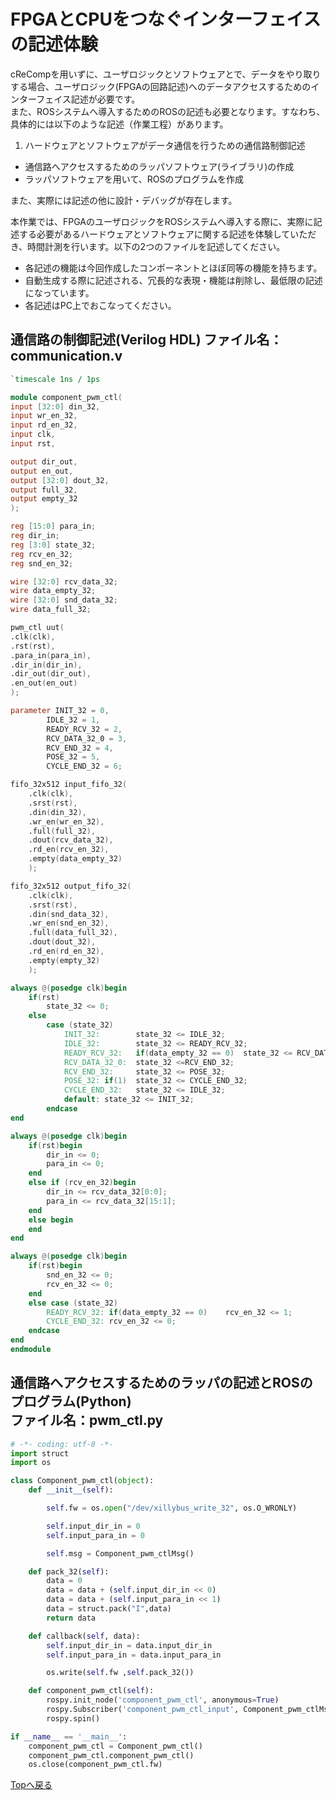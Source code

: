 # FPGAとCPUをつなぐインターフェイスの記述体験

cReCompを用いずに、ユーザロジックとソフトウェアとで、データをやり取りする場合、ユーザロジック(FPGAの回路記述)へのデータアクセスするためのインターフェイス記述が必要です。  
また、ROSシステムへ導入するためのROSの記述も必要となります。すなわち、具体的には以下のような記述（作業工程）があります。

1. ハードウェアとソフトウェアがデータ通信を行うための通信路制御記述
- 通信路へアクセスするためのラッパソフトウェア(ライブラリ)の作成
- ラッパソフトウェアを用いて、ROSのプログラムを作成

また、実際には記述の他に設計・デバッグが存在します。

本作業では、FPGAのユーザロジックをROSシステムへ導入する際に、実際に記述する必要があるハードウェアとソフトウェアに関する記述を体験していただき、時間計測を行います。以下の2つのファイルを記述してください。

- 各記述の機能は今回作成したコンポーネントとほぼ同等の機能を持ちます。
- 自動生成する際に記述される、冗長的な表現・機能は削除し、最低限の記述になっています。
- 各記述はPC上でおこなってください。

## 通信路の制御記述(Verilog HDL) ファイル名：communication.v

```verilog
`timescale 1ns / 1ps

module component_pwm_ctl(
input [32:0] din_32,
input wr_en_32,
input rd_en_32,
input clk,
input rst,

output dir_out,
output en_out,
output [32:0] dout_32,
output full_32,
output empty_32
);

reg [15:0] para_in;
reg dir_in;
reg [3:0] state_32;
reg rcv_en_32;
reg snd_en_32;

wire [32:0] rcv_data_32;
wire data_empty_32;
wire [32:0] snd_data_32;
wire data_full_32;

pwm_ctl uut(
.clk(clk),
.rst(rst),
.para_in(para_in),
.dir_in(dir_in),
.dir_out(dir_out),
.en_out(en_out)
);

parameter INIT_32 = 0,
		IDLE_32 = 1,
		READY_RCV_32 = 2,
		RCV_DATA_32_0 = 3,
		RCV_END_32 = 4,
		POSE_32 = 5,
		CYCLE_END_32 = 6;

fifo_32x512 input_fifo_32(
	.clk(clk),
	.srst(rst),
	.din(din_32),
	.wr_en(wr_en_32),
	.full(full_32),
	.dout(rcv_data_32),
	.rd_en(rcv_en_32),
	.empty(data_empty_32)
	);

fifo_32x512 output_fifo_32(
	.clk(clk),
	.srst(rst),
	.din(snd_data_32),
	.wr_en(snd_en_32),
	.full(data_full_32),
	.dout(dout_32),
	.rd_en(rd_en_32),
	.empty(empty_32)
	);

always @(posedge clk)begin
	if(rst)
		state_32 <= 0;
	else
		case (state_32)
			INIT_32: 		state_32 <= IDLE_32;
			IDLE_32:		state_32 <= READY_RCV_32;
			READY_RCV_32:	if(data_empty_32 == 0)	state_32 <= RCV_DATA_32_0;
			RCV_DATA_32_0:	state_32 <=RCV_END_32;
			RCV_END_32:		state_32 <= POSE_32;
			POSE_32: if(1)	state_32 <= CYCLE_END_32;
			CYCLE_END_32:	state_32 <= IDLE_32;
			default: state_32 <= INIT_32;
		endcase
end

always @(posedge clk)begin
	if(rst)begin
		dir_in <= 0;
		para_in <= 0;
	end
	else if (rcv_en_32)begin
		dir_in <= rcv_data_32[0:0];
		para_in <= rcv_data_32[15:1];
	end
	else begin
	end
end

always @(posedge clk)begin
	if(rst)begin
		snd_en_32 <= 0;
		rcv_en_32 <= 0;
	end
	else case (state_32)
		READY_RCV_32: if(data_empty_32 == 0)	rcv_en_32 <= 1;
		CYCLE_END_32: rcv_en_32 <= 0;
	endcase
end
endmodule
```

## 通信路へアクセスするためのラッパの記述とROSのプログラム(Python)<br>ファイル名：pwm_ctl.py

```python
# -*- coding: utf-8 -*-
import struct
import os

class Component_pwm_ctl(object):
	def __init__(self):

		self.fw = os.open("/dev/xillybus_write_32", os.O_WRONLY)

		self.input_dir_in = 0
		self.input_para_in = 0

		self.msg = Component_pwm_ctlMsg()

	def pack_32(self):
		data = 0
		data = data + (self.input_dir_in << 0)
		data = data + (self.input_para_in << 1)
		data = struct.pack("I",data)
		return data

	def callback(self, data):
		self.input_dir_in = data.input_dir_in
		self.input_para_in = data.input_para_in

		os.write(self.fw ,self.pack_32())

	def component_pwm_ctl(self):
		rospy.init_node('component_pwm_ctl', anonymous=True)
		rospy.Subscriber('component_pwm_ctl_input', Component_pwm_ctlMsg, self.callback)
		rospy.spin()

if __name__ == '__main__':
	component_pwm_ctl = Component_pwm_ctl()
	component_pwm_ctl.component_pwm_ctl()
	os.close(component_pwm_ctl.fw)

```

[Topへ戻る](readme.md)